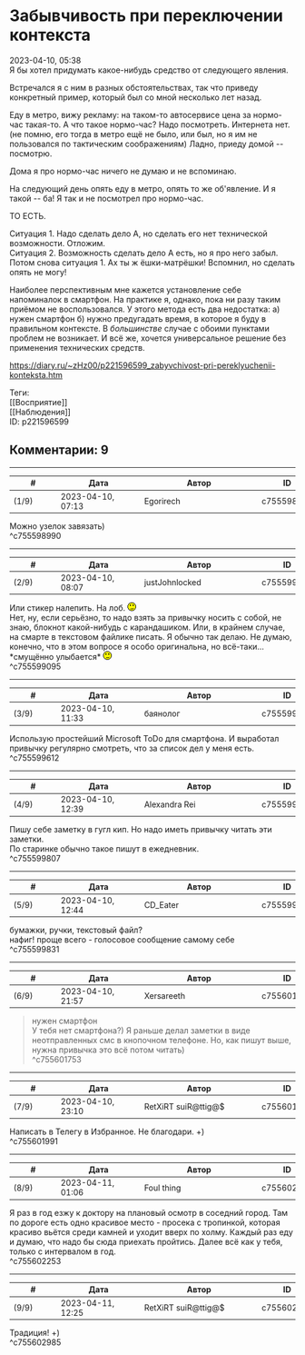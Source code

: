 Забывчивость при переключении контекста
=======================================

  
2023-04-10, 05:38  
 Я бы хотел придумать какое-нибудь средство от следующего явления.   
   
 Встречался я с ним в разных обстоятельствах, так что приведу конкретный пример, который был со мной несколько лет назад.   
   
 Еду в метро, вижу рекламу: на таком-то автосервисе цена за нормо-час такая-то. А что такое нормо-час? Надо посмотреть. Интернета нет. (не помню, его тогда в метро ещё не было, или был, но я им не пользовался по тактическим соображениям) Ладно, приеду домой -- посмотрю.   
   
 Дома я про нормо-час ничего не думаю и не вспоминаю.   
   
 На следующий день опять еду в метро, опять то же об'явление. И я такой -- ба! Я так и не посмотрел про нормо-час.   
   
 ТО ЕСТЬ.   
   
 Ситуация 1. Надо сделать дело А, но сделать его нет технической возможности. Отложим.   
 Ситуация 2. Возможность сделать дело А есть, но я про него забыл.   
 Потом снова ситуация 1. Ах ты ж ёшки-матрёшки! Вспомнил, но сделать опять не могу!   
   
 Наиболее перспективным мне кажется установление себе напоминалок в смартфон. На практике я, однако, пока ни разу таким приёмом не воспользовался. У этого метода есть два недостатка: а) нужен смартфон б) нужно предугадать время, в которое я буду в правильном контексте. В  *большинстве*  случае с обоими пунктами проблем не возникает. И всё же, хочется универсальное решение без применения технических средств.   
  
<https://diary.ru/~zHz00/p221596599_zabyvchivost-pri-pereklyuchenii-konteksta.htm>  
  
Теги:  
[[Восприятие]]  
[[Наблюдения]]  
ID: p221596599  


Комментарии: 9
--------------

  


---



|         #         |              Дата              |                     Автор                     |           ID           |
| --- | --- | --- | --- |
| (1/9) | 2023-04-10, 07:13 | Egorirech | c755598990 |

  
 Можно узелок завязать)   
 ^c755598990

---



|         #         |              Дата              |                     Автор                     |           ID           |
| --- | --- | --- | --- |
| (2/9) | 2023-04-10, 08:07 | justJohnlocked | c755599095 |

  
 Или стикер налепить. На лоб. ![;)](pics/1136.gif)   
 Нет, ну, если серьёзно, то надо взять за привычку носить с собой, не знаю, блокнот какой-нибудь с карандашиком. Или, в крайнем случае, на смарте в текстовом файлике писать. Я обычно так делаю. Не думаю, конечно, что в этом вопросе я особо оригинальна, но всё-таки... \*смущённо улыбается\* ![;)](pics/1136.gif)   
 ^c755599095

---



|         #         |              Дата              |                     Автор                     |           ID           |
| --- | --- | --- | --- |
| (3/9) | 2023-04-10, 11:33 | баянолог | c755599612 |

  
 Использую простейший Microsoft ToDo для смартфона. И выработал привычку регулярно смотреть, что за список дел у меня есть.   
 ^c755599612

---



|         #         |              Дата              |                     Автор                     |           ID           |
| --- | --- | --- | --- |
| (4/9) | 2023-04-10, 12:39 | Alexandra Rei | c755599807 |

  
  Пишу себе заметку в гугл кип. Но надо иметь привычку читать эти заметки.   
 По старинке обычно такое пишут в ежедневник.    
 ^c755599807

---



|         #         |              Дата              |                     Автор                     |           ID           |
| --- | --- | --- | --- |
| (5/9) | 2023-04-10, 12:44 | CD\_Eater | c755599831 |

  
 бумажки, ручки, текстовый файл?   
 нафиг! проще всего - голосовое сообщение самому себе   
 ^c755599831

---



|         #         |              Дата              |                     Автор                     |           ID           |
| --- | --- | --- | --- |
| (6/9) | 2023-04-10, 21:57 | Xersareeth | c755601753 |

  
 > нужен смартфон   
 У тебя нет смартфона?) Я раньше делал заметки в виде неотправленных смс в кнопочном телефоне. Но, как пишут выше, нужна привычка это всё потом читать)   
 ^c755601753

---



|         #         |              Дата              |                     Автор                     |           ID           |
| --- | --- | --- | --- |
| (7/9) | 2023-04-10, 23:10 | RetXiRT suiR@ttig@$ | c755601991 |

  
 Написать в Телегу в Избранное. Не благодари. +)   
 ^c755601991

---



|         #         |              Дата              |                     Автор                     |           ID           |
| --- | --- | --- | --- |
| (8/9) | 2023-04-11, 01:06 | Foul thing | c755602253 |

  
 Я раз в год езжу к доктору на плановый осмотр в соседний город. Там по дороге есть одно красивое место - просека с тропинкой, которая красиво вьётся среди камней и уходит вверх по холму. Каждый раз еду и думаю, что надо бы сюда приехать пройтись. Далее всё как у тебя, только с интервалом в год.   
 ^c755602253

---



|         #         |              Дата              |                     Автор                     |           ID           |
| --- | --- | --- | --- |
| (9/9) | 2023-04-11, 12:25 | RetXiRT suiR@ttig@$ | c755602985 |

  
 Традиция! +)   
 ^c755602985